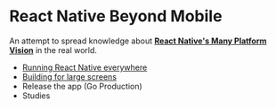 # React Native Beyond Mobile

An attempt to spread knowledge about <ins>**React Native's Many Platform Vision**</ins> in the real world.

- [Running React Native everywhere](/docs/running-react-native-everywhere/index.md)
- [Building for large screens](/docs/building-for-large-screens/index.md)
- Release the app (Go Production)
- Studies
